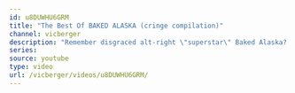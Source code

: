 ```yaml
---
id: u8DUWHU6GRM
title: "The Best Of BAKED ALASKA (cringe compilation)"
channel: vicberger
description: "Remember disgraced alt-right \"superstar\" Baked Alaska? Here's all of his sad yet amazing self-owns in one place!"
series:
source: youtube
type: video
url: /vicberger/videos/u8DUWHU6GRM/
---
```

